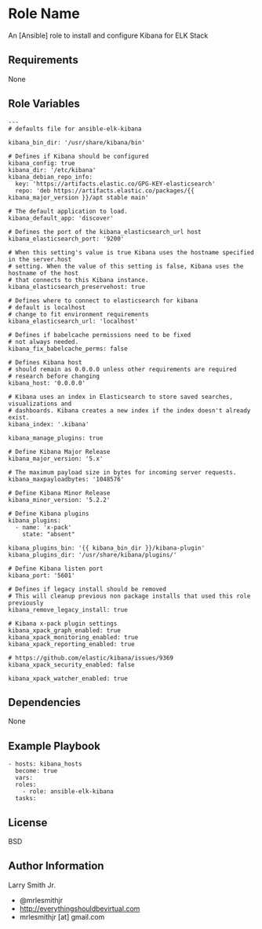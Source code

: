 Role Name
=========

An [Ansible] role to install and configure Kibana for ELK Stack

Requirements
------------

None

Role Variables
--------------

```
---
# defaults file for ansible-elk-kibana

kibana_bin_dir: '/usr/share/kibana/bin'

# Defines if Kibana should be configured
kibana_config: true
kibana_dir: '/etc/kibana'
kibana_debian_repo_info:
  key: 'https://artifacts.elastic.co/GPG-KEY-elasticsearch'
  repo: 'deb https://artifacts.elastic.co/packages/{{ kibana_major_version }}/apt stable main'

# The default application to load.
kibana_default_app: 'discover'

# Defines the port of the kibana_elasticsearch_url host
kibana_elasticsearch_port: '9200'

# When this setting's value is true Kibana uses the hostname specified in the server.host
# setting. When the value of this setting is false, Kibana uses the hostname of the host
# that connects to this Kibana instance.
kibana_elasticsearch_preservehost: true

# Defines where to connect to elasticsearch for kibana
# default is localhost
# change to fit environment requirements
kibana_elasticsearch_url: 'localhost'

# Defines if babelcache permissions need to be fixed
# not always needed.
kibana_fix_babelcache_perms: false

# Defines Kibana host
# should remain as 0.0.0.0 unless other requirements are required
# research before changing
kibana_host: '0.0.0.0'

# Kibana uses an index in Elasticsearch to store saved searches, visualizations and
# dashboards. Kibana creates a new index if the index doesn't already exist.
kibana_index: '.kibana'

kibana_manage_plugins: true

# Define Kibana Major Release
kibana_major_version: '5.x'

# The maximum payload size in bytes for incoming server requests.
kibana_maxpayloadbytes: '1048576'

# Define Kibana Minor Release
kibana_minor_version: '5.2.2'

# Define Kibana plugins
kibana_plugins:
  - name: 'x-pack'
    state: "absent"

kibana_plugins_bin: '{{ kibana_bin_dir }}/kibana-plugin'
kibana_plugins_dir: '/usr/share/kibana/plugins/'

# Define Kibana listen port
kibana_port: '5601'

# Defines if legacy install should be removed
# This will cleanup previous non package installs that used this role previously
kibana_remove_legacy_install: true

# Kibana x-pack plugin settings
kibana_xpack_graph_enabled: true
kibana_xpack_monitoring_enabled: true
kibana_xpack_reporting_enabled: true

# https://github.com/elastic/kibana/issues/9369
kibana_xpack_security_enabled: false

kibana_xpack_watcher_enabled: true
```

Dependencies
------------

None

Example Playbook
----------------

```
- hosts: kibana_hosts
  become: true
  vars:
  roles:
    - role: ansible-elk-kibana
  tasks:
```

License
-------

BSD

Author Information
------------------

Larry Smith Jr.
- @mrlesmithjr
- http://everythingshouldbevirtual.com
- mrlesmithjr [at] gmail.com

[Kibana]: <https://www.elastic.co/products/kibana>
